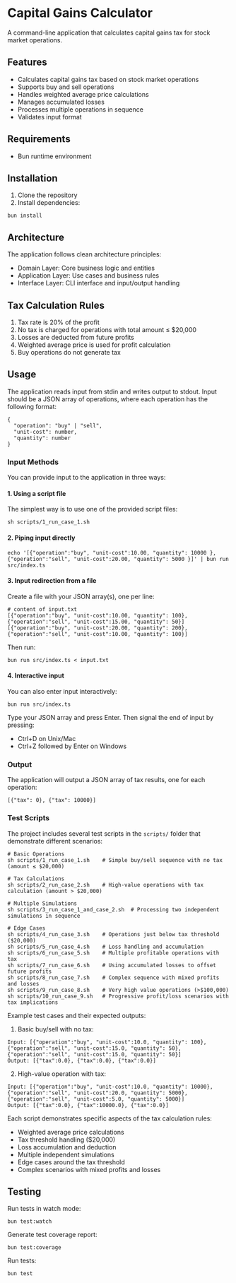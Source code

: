 # Capital Gains Calculator

A command-line application that calculates capital gains tax for stock market operations.

## Features

- Calculates capital gains tax based on stock market operations
- Supports buy and sell operations
- Handles weighted average price calculations
- Manages accumulated losses
- Processes multiple operations in sequence
- Validates input format

## Requirements

- Bun runtime environment

## Installation

1. Clone the repository
2. Install dependencies:

```
bun install
```

## Architecture

The application follows clean architecture principles:

- Domain Layer: Core business logic and entities
- Application Layer: Use cases and business rules
- Interface Layer: CLI interface and input/output handling

## Tax Calculation Rules

1. Tax rate is 20% of the profit
2. No tax is charged for operations with total amount ≤ $20,000
3. Losses are deducted from future profits
4. Weighted average price is used for profit calculation
5. Buy operations do not generate tax

## Usage

The application reads input from stdin and writes output to stdout. Input should be a JSON array of operations, where each operation has the following format:

```
{
  "operation": "buy" | "sell",
  "unit-cost": number,
  "quantity": number
}
```

### Input Methods

You can provide input to the application in three ways:

#### 1. Using a script file

The simplest way is to use one of the provided script files:

```
sh scripts/1_run_case_1.sh
```

#### 2. Piping input directly

```
echo '[{"operation":"buy", "unit-cost":10.00, "quantity": 10000 }, {"operation":"sell", "unit-cost":20.00, "quantity": 5000 }]' | bun run src/index.ts
```

#### 3. Input redirection from a file

Create a file with your JSON array(s), one per line:

```
# content of input.txt
[{"operation":"buy", "unit-cost":10.00, "quantity": 100}, {"operation":"sell", "unit-cost":15.00, "quantity": 50}]
[{"operation":"buy", "unit-cost":20.00, "quantity": 200}, {"operation":"sell", "unit-cost":10.00, "quantity": 100}]
```

Then run:

```
bun run src/index.ts < input.txt
```

#### 4. Interactive input

You can also enter input interactively:

```
bun run src/index.ts
```

Type your JSON array and press Enter. Then signal the end of input by pressing:
- Ctrl+D on Unix/Mac
- Ctrl+Z followed by Enter on Windows

### Output

The application will output a JSON array of tax results, one for each operation:

```
[{"tax": 0}, {"tax": 10000}]
```

### Test Scripts

The project includes several test scripts in the `scripts/` folder that demonstrate different scenarios:

```
# Basic Operations
sh scripts/1_run_case_1.sh    # Simple buy/sell sequence with no tax (amount ≤ $20,000)

# Tax Calculations
sh scripts/2_run_case_2.sh    # High-value operations with tax calculation (amount > $20,000)

# Multiple Simulations
sh scripts/3_run_case_1_and_case_2.sh  # Processing two independent simulations in sequence

# Edge Cases
sh scripts/4_run_case_3.sh    # Operations just below tax threshold ($20,000)
sh scripts/5_run_case_4.sh    # Loss handling and accumulation
sh scripts/6_run_case_5.sh    # Multiple profitable operations with tax
sh scripts/7_run_case_6.sh    # Using accumulated losses to offset future profits
sh scripts/8_run_case_7.sh    # Complex sequence with mixed profits and losses
sh scripts/9_run_case_8.sh    # Very high value operations (>$100,000)
sh scripts/10_run_case_9.sh   # Progressive profit/loss scenarios with tax implications
```

Example test cases and their expected outputs:

1. Basic buy/sell with no tax:

```
Input: [{"operation":"buy", "unit-cost":10.0, "quantity": 100}, {"operation":"sell", "unit-cost":15.0, "quantity": 50}, {"operation":"sell", "unit-cost":15.0, "quantity": 50}]
Output: [{"tax":0.0}, {"tax":0.0}, {"tax":0.0}]
```

2. High-value operation with tax:

```
Input: [{"operation":"buy", "unit-cost":10.0, "quantity": 10000}, {"operation":"sell", "unit-cost":20.0, "quantity": 5000}, {"operation":"sell", "unit-cost":5.0, "quantity": 5000}]
Output: [{"tax":0.0}, {"tax":10000.0}, {"tax":0.0}]
```

Each script demonstrates specific aspects of the tax calculation rules:
- Weighted average price calculations
- Tax threshold handling ($20,000)
- Loss accumulation and deduction
- Multiple independent simulations
- Edge cases around the tax threshold
- Complex scenarios with mixed profits and losses

## Testing

Run tests in watch mode:

```
bun test:watch
```

Generate test coverage report:

```
bun test:coverage
```

Run tests:

```
bun test
```

